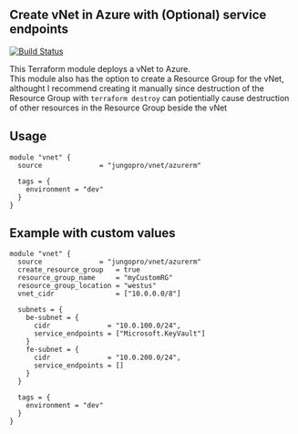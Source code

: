## Create vNet in Azure with (Optional) service endpoints

[![Build Status](https://dev.azure.com/jungodevops/Terraform/_apis/build/status/jungopro.terraform-azurerm-vnet?branchName=master)](https://dev.azure.com/jungodevops/Terraform/_build/latest?definitionId=28&branchName=master)

This Terraform module deploys a vNet to Azure.  
This module also has the option to create a Resource Group for the vNet, althought I recommend creating it manually since destruction of the Resource Group with `terraform destroy` can potientially cause destruction of other resources in the Resource Group beside the vNet

## Usage

```hcl
module "vnet" {
  source              = "jungopro/vnet/azurerm"

  tags = {
    environment = "dev"
  }
}
```

## Example with custom values

```hcl
module "vnet" {
  source              = "jungopro/vnet/azurerm"
  create_resource_group   = true
  resource_group_name     = "myCustomRG"
  resource_group_location = "westus"
  vnet_cidr               = ["10.0.0.0/8"]
  
  subnets = {
    be-subnet = {
      cidr              = "10.0.100.0/24",
      service_endpoints = ["Microsoft.KeyVault"]
    }
    fe-subnet = {
      cidr              = "10.0.200.0/24",
      service_endpoints = []
    }
  }

  tags = {
    environment = "dev"
  }
}
```